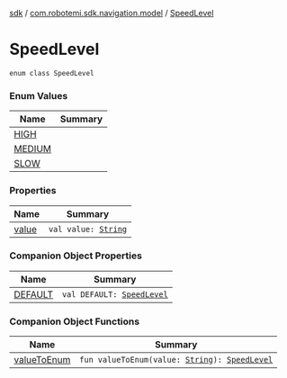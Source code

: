 [sdk](../../index.md) / [com.robotemi.sdk.navigation.model](../index.md) / [SpeedLevel](./index.md)

# SpeedLevel

`enum class SpeedLevel`

### Enum Values

| Name | Summary |
|---|---|
| [HIGH](-h-i-g-h.md) |  |
| [MEDIUM](-m-e-d-i-u-m.md) |  |
| [SLOW](-s-l-o-w.md) |  |

### Properties

| Name | Summary |
|---|---|
| [value](value.md) | `val value: `[`String`](https://kotlinlang.org/api/latest/jvm/stdlib/kotlin/-string/index.html) |

### Companion Object Properties

| Name | Summary |
|---|---|
| [DEFAULT](-d-e-f-a-u-l-t.md) | `val DEFAULT: `[`SpeedLevel`](./index.md) |

### Companion Object Functions

| Name | Summary |
|---|---|
| [valueToEnum](value-to-enum.md) | `fun valueToEnum(value: `[`String`](https://kotlinlang.org/api/latest/jvm/stdlib/kotlin/-string/index.html)`): `[`SpeedLevel`](./index.md) |
